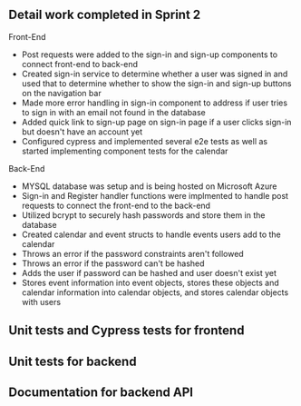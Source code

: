 Detail work completed in Sprint 2
---
Front-End
  - Post requests were added to the sign-in and sign-up components to connect front-end to back-end
  - Created sign-in service to determine whether a user was signed in and used that to determine whether to show the sign-in and sign-up buttons on the navigation bar
  - Made more error handling in sign-in component to address if user tries to sign in with an email not found in the database
  - Added quick link to sign-up page on sign-in page if a user clicks sign-in but doesn't have an account yet
  - Configured cypress and implemented several e2e tests as well as started implementing component tests for the calendar

Back-End

  - MYSQL database was setup and is being hosted on Microsoft Azure
  - Sign-in and Register handler functions were implmented to handle post requests to connect the front-end to the back-end
  - Utilized bcrypt to securely hash passwords and store them in the database
  - Created calendar and event structs to handle events users add to the calendar
  - Throws an error if the password constraints aren't followed
  - Throws an  error if the password can't be hashed
  - Adds the user if password can be hashed and user doesn't exist yet
  - Stores event information into event objects, stores these objects and calendar information into calendar objects, and stores calendar objects with users

Unit tests and Cypress tests for frontend
---


Unit tests for backend
---


Documentation for backend API
---

